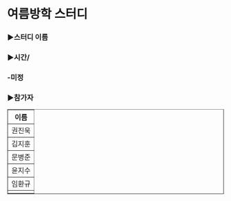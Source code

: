 # 여름방학 스터디

<h3>▶스터디 이름</h3>


<h3>▶시간/<h3>
  -미정


<h3>▶참가자</h3>
<table cellspacing="0" border="1px">
<tr>
  <th>
    이름
  </th>
</tr>
<tr>
  <td>
    권진욱
  </td>
</tr>
<tr>
  <td>
    김지훈
  </td>
</tr>
<tr>
  <td>
    문병준
  </td>
</tr>
<tr>
  <td>
    윤지수
  </td>
</tr>
<tr>
  <td>
    임환규
  </td>
</tr>
<tr>
  <td>
    
  </td>
</tr>
</table>

